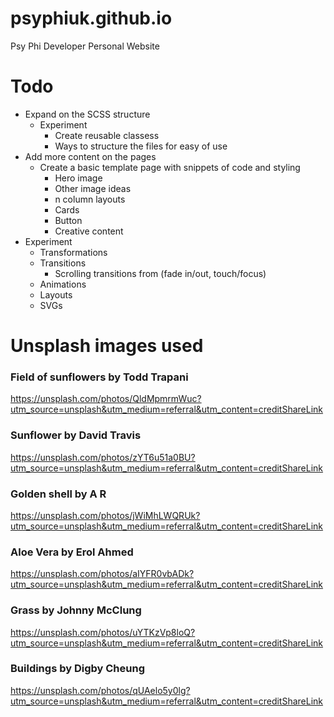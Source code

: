 # psyphiuk.github.io
Psy Phi Developer Personal Website

# Todo
- Expand on the SCSS structure
  - Experiment 
    - Create reusable classess
    - Ways to structure the files for easy of use
- Add more content on the pages 
  - Create a basic template page with snippets of code and styling
    - Hero image
    - Other image ideas
    - n column layouts
    - Cards
    - Button
    - Creative content 
- Experiment
  - Transformations
  - Transitions
    - Scrolling transitions from (fade in/out, touch/focus)
  - Animations
  - Layouts 
  - SVGs

# Unsplash images used
### Field of sunflowers by Todd Trapani
https://unsplash.com/photos/QldMpmrmWuc?utm_source=unsplash&utm_medium=referral&utm_content=creditShareLink

### Sunflower by David Travis
https://unsplash.com/photos/zYT6u51a0BU?utm_source=unsplash&utm_medium=referral&utm_content=creditShareLink

### Golden shell by A R
https://unsplash.com/photos/jWiMhLWQRUk?utm_source=unsplash&utm_medium=referral&utm_content=creditShareLink

### Aloe Vera by Erol Ahmed
https://unsplash.com/photos/aIYFR0vbADk?utm_source=unsplash&utm_medium=referral&utm_content=creditShareLink

### Grass by Johnny McClung
https://unsplash.com/photos/uYTKzVp8loQ?utm_source=unsplash&utm_medium=referral&utm_content=creditShareLink

### Buildings by Digby Cheung
https://unsplash.com/photos/qUAelo5y0lg?utm_source=unsplash&utm_medium=referral&utm_content=creditShareLink